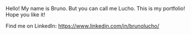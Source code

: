 Hello! My name is Bruno. But you can call me Lucho. This is my portfolio! Hope you like it!

Find me on LinkedIn: https://www.linkedin.com/in/brunolucho/

<!---
lucho2030/lucho2030 is a ✨ special ✨ repository because its `README.md` (this file) appears on your GitHub profile.
You can click the Preview link to take a look at your changes.
--->
